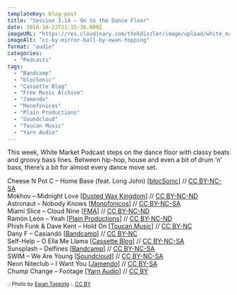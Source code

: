 ```yaml
---
templateKey: blog-post
title: "Session 3.14 – On to the Dance Floor"
date: 2016-10-23T21:15:36.000Z
imageURL: "https://res.cloudinary.com/thekdizzler/image/upload/white_market/CC-BY-Mirror-Ball-by-Ewan-Topping.jpg"
imageAlt: "cc-by-mirror-ball-by-ewan-topping"
format: "audio"
categories:
  - "Podcasts"
tags:
  - "Bandcamp"
  - "blocSonic"
  - "Cassette Blog"
  - "Free Music Archive"
  - "Jamendo"
  - "Monofonicos"
  - "Plain Productions"
  - "Soundcloud"
  - "Toucan Music"
  - "Yarn Audio"
---
```

This week, White Market Podcast steps on the dance floor with classy beats and groovy bass lines. Between hip-hop, house and even a bit of drum ‘n’ bass, there’s a bit for almost every dance move set.

Cheese N Pot C – Home Base (feat. Long John) \[[blocSonic](http://blocsonic.com/releases/bsmx0145)\] // [CC BY-NC-SA](https://creativecommons.org/licenses/by-nc-sa/4.0/)  
Mokhov – Midnight Love \[[Dusted Wax Kingdom](http://dustedwax.org/dwk085.html)\] // [CC BY-NC-ND](https://creativecommons.org/licenses/by-nc-nd/2.5/)  
Astronaut – Nobody Knows \[[Monofonicos](http://monofonicos.net/mns-005-va-colores-nublados/)\] // [CC BY-NC-SA](https://creativecommons.org/licenses/by-nc-sa/2.5/)  
Miami Slice – Cloud Nine \[[FMA](http://freemusicarchive.org/music/Miami_Slice/Brooklyn_2_Brooklyn/)\] // [CC BY-NC-ND](https://creativecommons.org/licenses/by-nc-nd/2.0/)  
Ramón León – Yeah \[[Plain Productions](https://archive.org/details/pp016me)\] // [CC BY-NC-ND](https://creativecommons.org/licenses/by-nc-nd/2.5/)  
Phish Funk & Dave Kent – Hold On \[[Toucan Music](http://redmannwww.toucanmusic.co.uk/releases/release.php?q=tou319)\] // [CC BY-NC](https://creativecommons.org/licenses/by-nc/4.0/)  
Dany F – Casiandó \[[Bandcamp](https://danyf.bandcamp.com/album/tropical-state-of-mind)\] // [CC BY-NC](https://creativecommons.org/licenses/by-nc/3.0/)  
Self-Help – O Ella Me Llama \[[Cassette Blog](http://www.cassetteblog.com/2016/10/dj-self-help-oh-ella-me-llama-ep/)\] // [CC BY-NC-SA](https://creativecommons.org/licenses/by-nc-sa/3.0/)  
Sunsplash – Delfines \[[Bandcamp](https://sunsplash.bandcamp.com/album/13)\] // [CC BY-NC-SA](https://creativecommons.org/licenses/by-nc-sa/3.0/)  
SWIM – We Are Young \[[Soundcloud](https://soundcloud.com/swim_music/we-are-young-1)\] // [CC BY-NC-SA](https://creativecommons.org/licenses/by-nc-sa/3.0/)  
Neon Niteclub – I Want You \[[Jamendo](https://www.jamendo.com/album/142959/after-hours)\] // [CC BY-SA](https://creativecommons.org/licenses/by-sa/3.0/)  
Chump Change – Footage \[[Yarn Audio](http://yarnaudio.com/releases/yarn014)\] // [CC BY](https://creativecommons.org/licenses/by/4.0/)

<small>.: Photo by <a href="https://www.flickr.com/photos/yozza/286942958">Ewan Topping</a> :. <a href="https://creativecommons.org/licenses/by/4.0/" target="blank">CC BY</a></small>